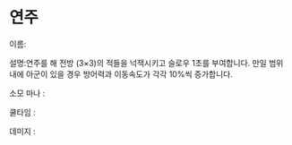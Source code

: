 # 연주

이름:

설명:연주를 해 전방 (3×3)의 적들을 넉잭시키고 슬로우 1초를 부여합니다. 만일 범위 내에 아군이 있을 경우 방어력과 이동속도가 각각 10%씩 증가합니다.

소모 마나 : 

쿨타임 : 

데미지 :